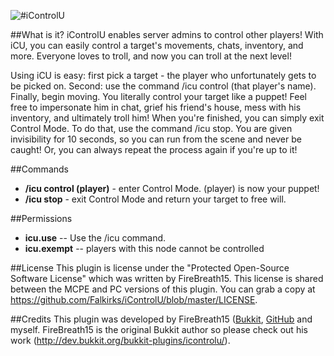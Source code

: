 ![#iControlU](https://dl.dropboxusercontent.com/s/c2g2p004qxhgas6/Photo%202014-07-23%2C%2011%2006%2054%20PM.png)

##What is it?
iControlU enables server admins to control other players! With iCU, you can easily control a target's movements, chats, inventory, and more. Everyone loves to troll, and now you can troll at the next level!

Using iCU is easy: first pick a target - the player who unfortunately gets to be picked on. Second: use the command /icu control (that player's name). Finally, begin moving. You literally control your target like a puppet! Feel free to impersonate him in chat, grief his friend's house, mess with his inventory, and ultimately troll him! When you're finished, you can simply exit Control Mode. To do that, use the command /icu stop. You are given invisibility for 10 seconds, so you can run from the scene and never be caught! Or, you can always repeat the process again if you're up to it!

##Commands
* **/icu control (player)** - enter Control Mode. (player) is now your puppet!
* **/icu stop** - exit Control Mode and return your target to free will.

##Permissions
* **icu.use** --  Use the /icu command.
* **icu.exempt** -- players with this node cannot be controlled

##License
This plugin is license under the "Protected Open-Source Software License" which was written by FireBreath15. This license is shared between the MCPE and PC versions of this plugin. You can grab a copy at https://github.com/Falkirks/iControlU/blob/master/LICENSE.

##Credits
This plugin was developed by FireBreath15 ([Bukkit](http://dev.bukkit.org/profiles/FireBreath15/), [GitHub](https://github.com/FireBreath15) and myself. FireBreath15 is the original Bukkit author so please check out his work (http://dev.bukkit.org/bukkit-plugins/icontrolu/).

